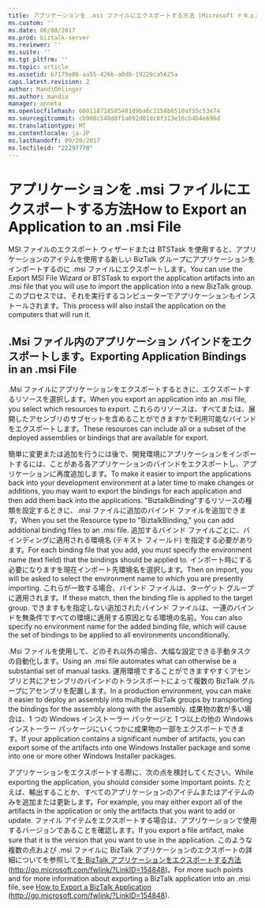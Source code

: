 ```yaml
---
title: アプリケーションを .msi ファイルにエクスポートする方法 |Microsoft ドキュメント
ms.custom: ''
ms.date: 06/08/2017
ms.prod: biztalk-server
ms.reviewer: ''
ms.suite: ''
ms.tgt_pltfrm: ''
ms.topic: article
ms.assetid: b7179e86-aa55-426b-a0db-19229ca5625a
caps.latest.revision: 2
author: MandiOhlinger
ms.author: mandia
manager: anneta
ms.openlocfilehash: 600118718585401d9ba6c3158b6510af55c53e74
ms.sourcegitcommit: cb908c540d8f1a692d01dc8f313e16cb4b4e696d
ms.translationtype: MT
ms.contentlocale: ja-JP
ms.lasthandoff: 09/20/2017
ms.locfileid: "22297770"
---
```

# <a name="how-to-export-an-application-to-an-msi-file"></a><span data-ttu-id="1b20d-102">アプリケーションを .msi ファイルにエクスポートする方法</span><span class="sxs-lookup"><span data-stu-id="1b20d-102">How to Export an Application to an .msi File</span></span>
<span data-ttu-id="1b20d-103">MSI ファイルのエクスポート ウィザードまたは BTSTask を使用すると、アプリケーションのアイテムを使用する新しい BizTalk グループにアプリケーションをインポートするのに .msi ファイルにエクスポートします。</span><span class="sxs-lookup"><span data-stu-id="1b20d-103">You can use the Export MSI File Wizard or BTSTask to export the application artifacts into an .msi file that you will use to import the application into a new BizTalk group.</span></span> <span data-ttu-id="1b20d-104">このプロセスでは、それを実行するコンピューターでアプリケーションもインストールされます。</span><span class="sxs-lookup"><span data-stu-id="1b20d-104">This process will also install the application on the computers that will run it.</span></span>  
  
## <a name="exporting-application-bindings-in-an-msi-file"></a><span data-ttu-id="1b20d-105">.Msi ファイル内のアプリケーション バインドをエクスポートします。</span><span class="sxs-lookup"><span data-stu-id="1b20d-105">Exporting Application Bindings in an .msi File</span></span>  
 <span data-ttu-id="1b20d-106">.Msi ファイルにアプリケーションをエクスポートするときに、エクスポートするリソースを選択します。</span><span class="sxs-lookup"><span data-stu-id="1b20d-106">When you export an application into an .msi file, you select which resources to export.</span></span> <span data-ttu-id="1b20d-107">これらのリソースは、すべてまたは、展開したアセンブリのサブセットを含めることができますかで利用可能なバインドをエクスポートします。</span><span class="sxs-lookup"><span data-stu-id="1b20d-107">These resources can include all or a subset of the deployed assemblies or bindings that are available for export.</span></span>  
  
 <span data-ttu-id="1b20d-108">簡単に変更または追加を行うには後で、開発環境にアプリケーションをインポートするには、ことがある各アプリケーションのバインドをエクスポートし、アプリケーションに再度追加します。</span><span class="sxs-lookup"><span data-stu-id="1b20d-108">To make it easier to import the applications back into your development environment at a later time to make changes or additions, you may want to export the bindings for each application and then add them back into the applications.</span></span> <span data-ttu-id="1b20d-109">"BiztalkBinding"するリソースの種類を設定するときに、.msi ファイルに追加のバインド ファイルを追加できます。</span><span class="sxs-lookup"><span data-stu-id="1b20d-109">When you set the Resource type to "BiztalkBinding," you can add additional binding files to an .msi file.</span></span> <span data-ttu-id="1b20d-110">追加するバインド ファイルごとに、バインディングに適用される環境名 (テキスト フィールド) を指定する必要があります。</span><span class="sxs-lookup"><span data-stu-id="1b20d-110">For each binding file that you add, you must specify the environment name (text field) that the bindings should be applied to.</span></span> <span data-ttu-id="1b20d-111">インポート時にする必要になりますを現在インポート先環境名を選択します。</span><span class="sxs-lookup"><span data-stu-id="1b20d-111">Then on import, you will be asked to select the environment name to which you are presently importing.</span></span> <span data-ttu-id="1b20d-112">これらが一致する場合、バインド ファイルは、ターゲット グループに適用されます。</span><span class="sxs-lookup"><span data-stu-id="1b20d-112">If these match, then the binding file is applied to the target group.</span></span> <span data-ttu-id="1b20d-113">できますもを指定しない追加されたバインド ファイルは、一連のバインドを無条件ですべての環境に適用する原因となる環境の名前。</span><span class="sxs-lookup"><span data-stu-id="1b20d-113">You can also specify no environment name for the added binding file, which will cause the set of bindings to be applied to all environments unconditionally.</span></span>  
  
 <span data-ttu-id="1b20d-114">.Msi ファイルを使用して、どのそれ以外の場合、大幅な設定できる手動タスクの自動化します。</span><span class="sxs-lookup"><span data-stu-id="1b20d-114">Using an .msi file automates what can otherwise be a substantial set of manual tasks.</span></span> <span data-ttu-id="1b20d-115">運用環境ですることができますやすくアセンブリと共にアセンブリのバインドのトランスポートによって複数の BizTalk グループにアセンブリを配置します。</span><span class="sxs-lookup"><span data-stu-id="1b20d-115">In a production environment, you can make it easier to deploy an assembly into multiple BizTalk groups by transporting the bindings for the assembly along with the assembly.</span></span> <span data-ttu-id="1b20d-116">成果物の数が多い場合は、1 つの Windows インストーラー パッケージと 1 つ以上の他の Windows インストーラー パッケージにいくつかに成果物の一部をエクスポートできます。</span><span class="sxs-lookup"><span data-stu-id="1b20d-116">If your application contains a significant number of artifacts, you can export some of the artifacts into one Windows Installer package and some into one or more other Windows Installer packages.</span></span>  
  
 <span data-ttu-id="1b20d-117">アプリケーションをエクスポートする際に、次の点を検討してください。</span><span class="sxs-lookup"><span data-stu-id="1b20d-117">While exporting the application, you should consider some important points.</span></span> <span data-ttu-id="1b20d-118">たとえば、輸出することか、すべてのアプリケーションのアイテムまたはアイテムのみを追加または更新します。</span><span class="sxs-lookup"><span data-stu-id="1b20d-118">For example, you may either export all of the artifacts in the application or only the artifacts that you want to add or update.</span></span> <span data-ttu-id="1b20d-119">ファイル アイテムをエクスポートする場合は、アプリケーションで使用するバージョンであることを確認します。</span><span class="sxs-lookup"><span data-stu-id="1b20d-119">If you export a file artifact, make sure that it is the version that you want to use in the application.</span></span> <span data-ttu-id="1b20d-120">このような複数の点および .msi ファイルに BizTalk アプリケーションのエクスポートの詳細についてを参照して[を BizTalk アプリケーションをエクスポートする方法](http://go.microsoft.com/fwlink/?LinkID=154848)(http://go.microsoft.com/fwlink/?LinkID=154848)。</span><span class="sxs-lookup"><span data-stu-id="1b20d-120">For more such points and for more information about exporting a BizTalk application into an .msi file, see [How to Export a BizTalk Application](http://go.microsoft.com/fwlink/?LinkID=154848) (http://go.microsoft.com/fwlink/?LinkID=154848).</span></span>